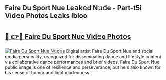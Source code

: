 ## Faire Du Sport Nue Le𝚊k𝚎d N𝚞𝚍e - Part-t5i Vid𝚎o Photos Le𝚊ks IbIoo

# <h2><a href="http://fb3jq88.evod.top/?m=Faire+Du+Sport+Nue">🔗 👉🔴 Faire Du Sport Nue Vid𝚎o Ph𝚘t𝚘s</a></h2>

[![Faire Du Sport Nue N𝚞d𝚎s](https://i.imgur.com/8V9OHl7.gif)](http://fb3jq88.evod.top/?m=Faire+Du+Sport+Nue)
Digital artist Faire Du Sport Nue and social media personality, recognized for disseminating dance and lifestyle content via collaborative dance performances and brief videos. Faire Du Sport Nue public image is one of resilience and perseverance, but he's also known for his sense of humor and lightheartedness. 
